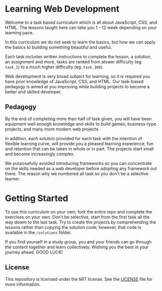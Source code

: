 # Learning Web Development

Welcome to a task based curriculum which is all about JavaScript, CSS, and HTML. The lessons taught here can take you 1 - 12 week depending on your learning pace.

In this curriculum we do not seek to learn the basics, but how we can apply the basics to building something beautiful and useful.

Each task includes written instructions to complete the lesson, a solution, an assignment and more, tasks are ranked from alower difficulty (eg: `task_1`) to a much higher difficulty (eg: `task_100`).

Web development is very broad subject for learning, so it is required you have prior knowledge of JavaScript, CSS, and HTML. Our task-based pedagogy is aimed at you improving while building projects to become a better and skilled developer.


## Pedagogy

By the end of completing more than half of task given, you will have been equipment well enough knowledge and skills to build games, business-type projects, and many more modern web projects.

In addition, each solution provided for each task with the intention of flexible learning curve, will provide you a pleased learning experience, fun and retention that can be taken in whole or in part. The projects start small and become increasingly complex.

We purposefully avoided introducing frameworks so you can concentrate on the skills needed as a web developer before adopting any framework out there. The reason why we numbered all task so you don't be a selective learner.

# Getting Started

To use this curriculum on your own, fork the entire repo and complete the exercises on your own. Don't be selective, start from the first task all the way dowm to the last task. Try to create the projects by comprehending the lessons rather than copying the solution code; however, that code is available in the `/solutions` folder.

If you find yourself in a study group, you and your friends can go through the content together and learn collectively. Wishing you the best in your journey ahead. GOOD LUCK!


## License

This repository is licensed under the MIT license. See the [LICENSE](./../LICENSE) file for more information.
